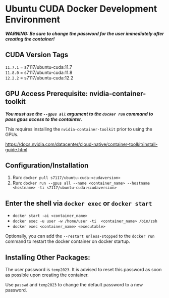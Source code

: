 # Ubuntu CUDA Docker Development Environment

**_WARNING: Be sure to change the password for the user immediately after creating the container!_**

## CUDA Version Tags

`11.7.1` = s7117/ubuntu-cuda:11.7  
`11.8.0` = s7117/ubuntu-cuda:11.8  
`12.2.2` = s7117/ubuntu-cuda:12.2

## GPU Access Prerequisite: nvidia-container-toolkit

**_You must use the `--gpus all` argument to the `docker run` command to pass gpus access to the containter._**

This requires installing the `nvidia-container-toolkit` prior to using the GPUs.

https://docs.nvidia.com/datacenter/cloud-native/container-toolkit/install-guide.html

## Configuration/Installation

1. Run: `docker pull s7117/ubuntu-cuda:<cudaversion>`
2. Run: `docker run --gpus all --name <container_name> --hostname <hostname> -ti s7117/ubuntu-cuda:<cudaversion>`

## Enter the shell via `docker exec` or `docker start`

- `docker start -ai <container_name>`
- `docker exec -u user -w /home/user -ti  <container_name> /bin/zsh`
- `docker exec <container_name> <executable>`

Optionally, you can add the `--restart unless-stopped` to the `docker run` command to restart the docker container on docker startup.

## Installing Other Packages:

The user password is `temp2023`. It is advised to reset this password as soon as possible upon creating the container.

Use `passwd` and `temp2023` to change the default password to a new password.
